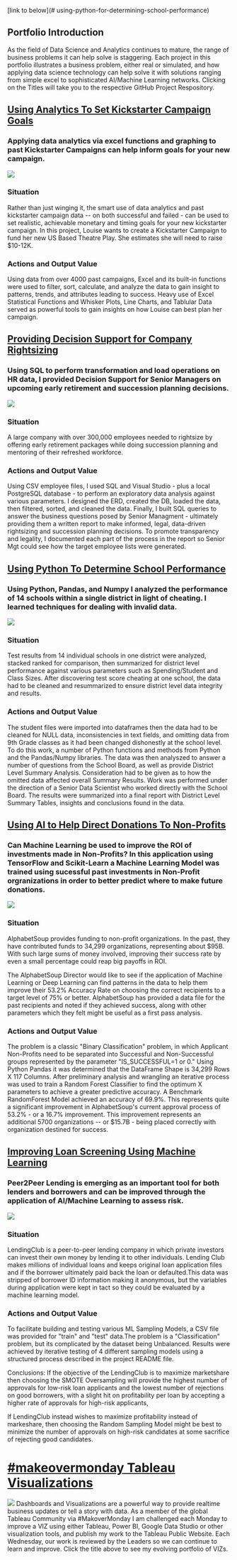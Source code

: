 [link to below](# using-python-for-determining-school-performance)


## Portfolio Introduction
As the field of Data Science and Analytics continues to mature, the range of business problems it can help solve is staggering. Each project in this portfolio illustrates a business problem, either real or simulated, and how applying data science technology can help solve it with solutions ranging from simple excel to sophisticated AI/Machine Learning networks. Clicking on the Titles will take you to the respective GitHub Project Respository. 

## [Using Analytics To Set Kickstarter Campaign Goals](https://github.com/tcottrell321/kickstarter-analysis)
### Applying data analytics via excel functions and graphing to past Kickstarter Campaigns can help inform goals for your new campaign. 
![](/images/kickstarterlogo.JPG)

### Situation
Rather than just winging it, the smart use of data analytics and past kickstarter campaign data -- on both successful and failed - can be used to set realistic, achievable monetary and timing goals for your new kickstarter campaign. In this project, Louise wants to create a Kickstarter Campaign to fund her new US Based Theatre Play. She estimates she will need to raise $10-12K. 

### Actions and Output Value
Using data from over 4000 past campaigns, Excel and its built-in functions were used to filter, sort, calculate, and analyze the data to gain insight to patterns, trends, and attributes leading to success. Heavy use of Excel Statistical Functions and Whisker Plots, Line Charts, and Tablular Data served as powerful tools to gain insights on how Louise can best plan her campaign.  

## [Providing Decision Support for Company Rightsizing](https://github.com/tcottrell321/Pewlett_Hackard_Analysis)
### Using SQL to perform transformation and load operations on HR data, I provided Decision Support for Senior Managers on upcoming early retirement and succession planning decisions. 
![](/images/employees2.jpg)

### Situation
A large company with over 300,000 employees needed to rightsize by offering early retirement packages while doing succession planning and mentoring of their refreshed workforce.  

### Actions and Output Value
Using CSV employee files, I used SQL and Visual Studio - plus a local PostgreSQL database - to perform an exploratory data analysis against various parameters. I designed the ERD, created the DB, loaded the data, then filtered, sorted, and cleaned the data. Finally, I built SQL queries to answer the business questions posed by Senior Managment - ultimately providing them a written report to make informed, legal, data-driven rightsizing and succession planning decisions. To promote transparency and legality, I documented each part of the process in the report so Senior Mgt could see how the target employee lists were generated. 

## [Using Python To Determine School Performance](https://github.com/tcottrell321/school_district_analysis)
### Using Python, Pandas, and Numpy I analyzed the performance of 14 schools within a single district in light of cheating. I learned techniques for dealing with invalid data. 
![](/images/schooltesting1.jpg)
### Situation
Test results from 14 individual schools in one district were analyzed, stacked ranked for comparison, then summarized for district level performance against various parameters such as Spending/Student and Class Sizes. After discovering test score cheating at one school, the data had to be cleaned and resummarized to ensure district level data integrity and results. 

### Actions and Output Value  
The student files were imported into dataframes then the data had to be cleaned for NULL data, inconsistencies in text fields, and omitting data from 9th Grade classes as it had been changed dishonestly at the school level. To do this work, a number of Python functions and methods from Python and the Pandas/Numpy libraries. The data was then analyszed to answer a number of questions from the School Board, as well as provide District Level Summary Analysis. Consideration had to be given as to how the omitted data affected overall Summary Results. Work was performed under the direction of a Senior Data Scientist who worked directly with the School Board. 
The results were summarized into a final report with District Level Summary Tables, insights and conclusions found in the data. 

## [Using AI to Help Direct Donations To Non-Profits](https://github.com/tcottrell321/AlphabetSoupChallenge)
### Can Machine Learning be used to improve the ROI of investments made in Non-Profits? In this application using TensorFlow and Scikit-Learn a Machine Learning Model was trained using sucessful past investments in Non-Profit orgranizations in order to better predict where to make future donations. 
![](/images/ai.jpg)

### Situation
AlphabetSoup provides funding to non-profit organizations. In the past, they have contributed funds to 34,299 organizations, representing about $95B. With such large sums of money involved, improving their success rate by even a small percentage could reap big payoffs in ROI. 

The AlphabetSoup Director would like to see if the application of Machine Learning or Deep Learning can find patterns in the data to help them improve their 53.2% Accuracy Rate on choosing the correct recipients to a target level of 75% or better. AlphabetSoup has provided a data file for the past recipients and noted if they achieved success, along with other parameters which they felt might be useful as a first pass analysis.

### Actions and Output Value
The problem is a classic "Binary Classification" problem, in which Applicant Non-Profits need to be separated into Successful and Non-Successful groups represented by the parameter "IS_SUCCESSFUL=1 or 0." Using Python Pandas it was determined that the DataFrame Shape is 34,299 Rows X 117 Columns. After preliminary analysis and wrangling an iterative process was used to train a Random Forest Classifier to find the optimum X parameters to achieve a greater predictive accuracy. A Benchmark RandomForest Model achieved an accuracy of 69.9%. This represents quite a significant improvement in AlphabetSoup's current approval process of 53.2% - or a 16.7% improvement. This improvement represents an additional 5700 organizations -- or $15.7B - being placed correctly with organization destined for success.

## [Improving Loan Screening Using Machine Learning](https://github.com/tcottrell321/Loan_Application_Screener)
### Peer2Peer Lending is emerging as an important tool for both lenders and borrowers and can be improved through the application of AI/Machine Learning to assess risk.    
![](/images/loans.png)

### Situation
LendingClub is a peer-to-peer lending company in which private investors can invest their own money by lending it to other individuals. Lending Club makes millions of individual loans and keeps original loan application files and if the borrower ultimately paid back the loan or defaulted.This data was stripped of borrower ID information making it anonymous, but the variables during application were kept in tact so they could be evaluated by a machine learning model.

### Actions and Output Value  
To facilitate building and testing various ML Sampling Models, a CSV file was provided for "train" and "test" data.The problem is a "Classification" problem, but its complicated by the dataset being Unbalanced. Results were achieved by iterative testing of 4 different sampling models using a structured process described in the project README file. 

Conclusions: If the objective of the LendingClub is to maximize marketshare then choosing the SMOTE Oversampling will provide the highest number of approvals for low-risk loan applicants and the lowest number of rejections on good borrowers, with a slight hit on profitability per loan by accepting a higher rate of approvals for high-risk applicants, 

If LendingClub instead wishes to maximize profitability instead of markeshare, then choosing the Random Sampling Model might be best to minimize the number of approvals on high-risk candidates at some sacrifice of rejecting good candidates.

# [#makeovermonday Tableau Visualizations](https://public.tableau.com/profile/thomas.cottrell#!/?newProfile=&activeTab=0)
![](/images/dashboard1.jpg)
Dashboards and Visualizations are a powerful way to provide realtime business updates or tell a story with data. As a member of the global Tableau Community via #MakoverMonday I am challenged each Monday to improve a VIZ using either Tableau, Power BI, Google Data Studio or other visualization tools, and publish my work to the Tableau Public Website. Each Wednesday, our work is reviewed by the Leaders so we can continue to learn and improve. Click the title above to see my evolving portfolio of VIZs.  

